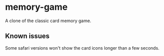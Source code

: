 # memory-game

A clone of the classic card memory game.

## Known issues 

Some safari versions won't show the card icons longer than a few seconds.
